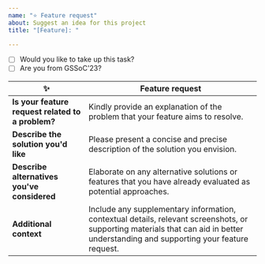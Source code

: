 ```yaml
---
name: "⭐ Feature request"
about: Suggest an idea for this project
title: "[Feature]: "

---
```


<!--
Example how to mark a checkbox:-
- [x] My code follows the code style of this project.
-->


- [ ] Would you like to take up this task? 
- [ ] Are you from GSSoC'23? 

|   ✨  |   Feature request                |
|-----|---------------------------------|
| **Is your feature request related to a problem?** | Kindly provide an explanation of the problem that your feature aims to resolve. |
| **Describe the solution you'd like** | Please present a concise and precise description of the solution you envision. |
| **Describe alternatives you've considered** | Elaborate on any alternative solutions or features that you have already evaluated as potential approaches. |
| **Additional context** | Include any supplementary information, contextual details, relevant screenshots, or supporting materials that can aid in better understanding and supporting your feature request. |

